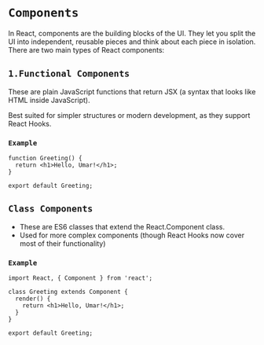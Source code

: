 # `Components`

In React, components are the building blocks of the UI. They let you split the UI into independent, reusable pieces and think about each piece in isolation. There are two main types of React components:

## `1.Functional Components`

These are plain JavaScript functions that return JSX (a syntax that looks like HTML inside JavaScript).

Best suited for simpler structures or modern development, as they support React Hooks.

### `Example`
```
function Greeting() {
  return <h1>Hello, Umar!</h1>;
}

export default Greeting;
```

## `Class Components`

- These are ES6 classes that extend the React.Component class.
- Used for more complex components (though React Hooks now cover most of their functionality)

### `Example`

```
import React, { Component } from 'react';

class Greeting extends Component {
  render() {
    return <h1>Hello, Umar!</h1>;
  }
}

export default Greeting;
```